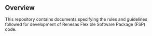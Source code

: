 ## Overview
This repository contains documents specifying the rules and guidelines followed for development of Renesas Flexible Software Package (FSP) code.

